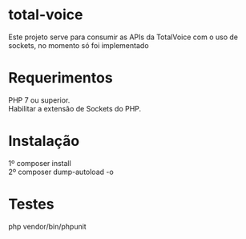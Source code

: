 # total-voice
Este projeto serve para consumir as APIs da TotalVoice com o uso de sockets, 
no momento só foi implementado 

# Requerimentos
PHP 7 ou superior. <br>
Habilitar a extensão de Sockets do PHP.

# Instalação 
1º composer install <br>
2º composer dump-autoload -o

# Testes
php vendor/bin/phpunit